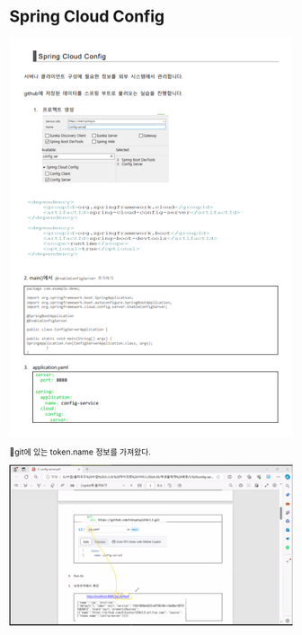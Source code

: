 # Spring Cloud Config
![](../image/Pasted%20image%2020240514174042.png)

📌git에 있는 token.name 정보를 가져왔다.

![](../image/Pasted%20image%2020240516090558.png)

